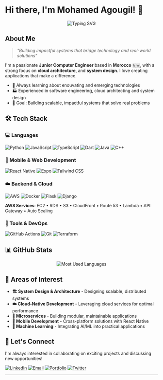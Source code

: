 # Hi there, I'm Mohamed Agougil! 👋

<div align="center">
  <img src="https://readme-typing-svg.demolab.com?font=Fira+Code&pause=1000&color=2F81F7&center=true&vCenter=true&width=435&lines=Computer+Science+%26+Engineering;Cloud+Architect+%26+System+Designer;Full-Stack+%26+Mobile+Developer;Industrial+Automation+Enthusiast" alt="Typing SVG" />
</div>

## About Me

> *"Building impactful systems that bridge technology and real-world solutions"*

I'm a passionate **Junior Computer Engineer** based in **Morocco** 🇲🇦, with a strong focus on **cloud architecture**, and **system design**. I love creating applications that make a difference.

- 🌱 Always learning about enouvating and emerging technologies
- 🏭 Experienced in software engineering, cloud architecting and system design
- 🎯 Goal: Building scalable, impactful systems that solve real problems

## 🛠️ Tech Stack

### 💻 Languages
![Python](https://img.shields.io/badge/-Python-3776AB?style=flat-square&logo=python&logoColor=white)
![JavaScript](https://img.shields.io/badge/-JavaScript-F7DF1E?style=flat-square&logo=javascript&logoColor=black)
![TypeScript](https://img.shields.io/badge/-TypeScript-3178C6?style=flat-square&logo=typescript&logoColor=white)
![Dart](https://img.shields.io/badge/-Dart-0175C2?style=flat-square&logo=dart&logoColor=white)
![Java](https://img.shields.io/badge/-Java-007396?style=flat-square&logo=java&logoColor=white)
![C++](https://img.shields.io/badge/-C++-00599C?style=flat-square&logo=c%2B%2B&logoColor=white)

### 📱 Mobile & Web Development
![React Native](https://img.shields.io/badge/-React%20Native-61DAFB?style=flat-square&logo=react&logoColor=black)
![Expo](https://img.shields.io/badge/-Expo-000020?style=flat-square&logo=expo&logoColor=white)
![Tailwind CSS](https://img.shields.io/badge/-Tailwind%20CSS-06B6D4?style=flat-square&logo=tailwindcss&logoColor=white)

### ☁️ Backend & Cloud
![AWS](https://img.shields.io/badge/-AWS-232F3E?style=flat-square&logo=amazon-aws&logoColor=white)
![Docker](https://img.shields.io/badge/-Docker-2496ED?style=flat-square&logo=docker&logoColor=white)
![Flask](https://img.shields.io/badge/-Flask-000000?style=flat-square&logo=flask&logoColor=white)
![Django](https://img.shields.io/badge/-Django-092E20?style=flat-square&logo=django&logoColor=white)

**AWS Services**: EC2 • RDS • S3 • CloudFront • Route 53 • Lambda • API Gateway • Auto Scaling

### 🔧 Tools & DevOps
![GitHub Actions](https://img.shields.io/badge/-GitHub%20Actions-2088FF?style=flat-square&logo=github-actions&logoColor=white)
![Git](https://img.shields.io/badge/-Git-F05032?style=flat-square&logo=git&logoColor=white)
![Terraform](https://img.shields.io/badge/-Terraform-7B42BC?style=flat-square&logo=terraform&logoColor=white)

## 📊 GitHub Stats

<div align="center">
  <img src="https://github-readme-stats.vercel.app/api/top-langs/?username=m0hamed541&layout=compact&theme=tokyonight" alt="Most Used Languages" />
</div>

## 🎯 Areas of Interest

- **🏗️ System Design & Architecture** - Designing scalable, distributed systems
- **☁️ Cloud-Native Development** - Leveraging cloud services for optimal performance
- **🔄 Microservices** - Building modular, maintainable applications
- **📱 Mobile Development** - Cross-platform solutions with React Native
- **🤖 Machine Learning** - Integrating AI/ML into practical applications

## 🤝 Let's Connect

I'm always interested in collaborating on exciting projects and discussing new opportunities!

[![LinkedIn](https://img.shields.io/badge/-LinkedIn-0A66C2?style=for-the-badge&logo=linkedin&logoColor=white)](https://linkedin.com/in/YOUR_LINKEDIN)
[![Email](https://img.shields.io/badge/-Email-D14836?style=for-the-badge&logo=gmail&logoColor=white)](mailto:your.email@example.com)
[![Portfolio](https://img.shields.io/badge/-Portfolio-000000?style=for-the-badge&logo=vercel&logoColor=white)](https://your-portfolio.com)
[![Twitter](https://img.shields.io/badge/-Twitter-1DA1F2?style=for-the-badge&logo=twitter&logoColor=white)](https://twitter.com/YOUR_TWITTER)

---
